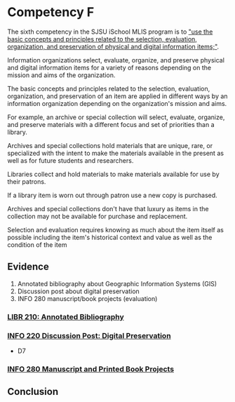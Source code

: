 # Competency F


The sixth competency in the SJSU iSchool MLIS program is to ["use the basic concepts and principles related to the selection, evaluation, organization, and preservation of physical and digital information items;"](http://ischool.sjsu.edu/current-students/courses/core-competencies).

Information organizations select, evaluate, organize, and preserve physical and digital information items for a variety of reasons depending on the mission and aims of the organization. 

The basic concepts and principles related to the selection, evaluation, organization, and preservation of an item are applied in different ways by an information organization depending on the organization's mission and aims. 

For example, an archive or special collection will select, evaluate, organize, and preserve materials with a different focus and set of priorities than a library.

Archives and special collections hold materials that are unique, rare, or specialized with the intent to make the materials available in the present as well as for future students and researchers. 

Libraries collect and hold materials to make materials available for use by their patrons. 

If a library item is worn out through patron use a new copy is purchased. 

Archives and special collections don't have that luxury as items in the collection may not be available for purchase and replacement. 

Selection and evaluation requires knowing as much about the item itself as possible including the item's historical context and value as well as the condition of the item 

## Evidence

1. Annotated bibliography about Geographic Information Systems (GIS)
2. Discussion post about digital preservation
3. INFO 280 manuscript/book projects (evaluation)

### [LIBR 210: Annotated Bibliography](http://greeve.github.io/lib/biblio/gis/)

### [INFO 220 Discussion Post: Digital Preservation]() 

- D7

### [INFO 280 Manuscript and Printed Book Projects]()

## Conclusion
